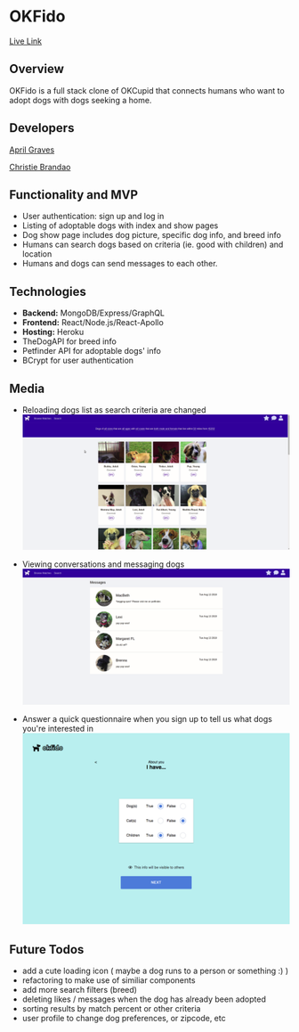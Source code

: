# OKFido

[Live Link](https://okfido.herokuapp.com)

## Overview
OKFido is a full stack clone of OKCupid that connects humans who want to adopt dogs with dogs seeking a home.

## Developers
[April Graves](https://github.com/AprilHGraves)

[Christie Brandao](https://github.com/cbrandao18)

## Functionality and MVP
* User authentication: sign up and log in
* Listing of adoptable dogs with index and show pages
* Dog show page includes dog picture, specific dog info, and breed info
* Humans can search dogs based on criteria (ie. good with children) and location
* Humans and dogs can send messages to each other.


## Technologies

* **Backend:** MongoDB/Express/GraphQL
* **Frontend:** React/Node.js/React-Apollo
* **Hosting:** Heroku
* TheDogAPI for breed info
* Petfinder API for adoptable dogs' info
* BCrypt for user authentication


## Media
* Reloading dogs list as search criteria are changed
![Search Gif](./client/src/assets/media/search2.gif)

* Viewing conversations and messaging dogs
![Conversations Gif](./client/src/assets/media/conversations.gif)

* Answer a quick questionnaire when you sign up to tell us what dogs you're interested in
![Onboarding](./client/src/assets/media/onboarding.png)

## Future Todos
* add a cute loading icon ( maybe a dog runs to a person or something :) )
* refactoring to make use of similiar components 
* add more search filters (breed)
* deleting likes / messages when the dog has already been adopted
* sorting results by match percent or other criteria
* user profile to change dog preferences, or zipcode, etc
